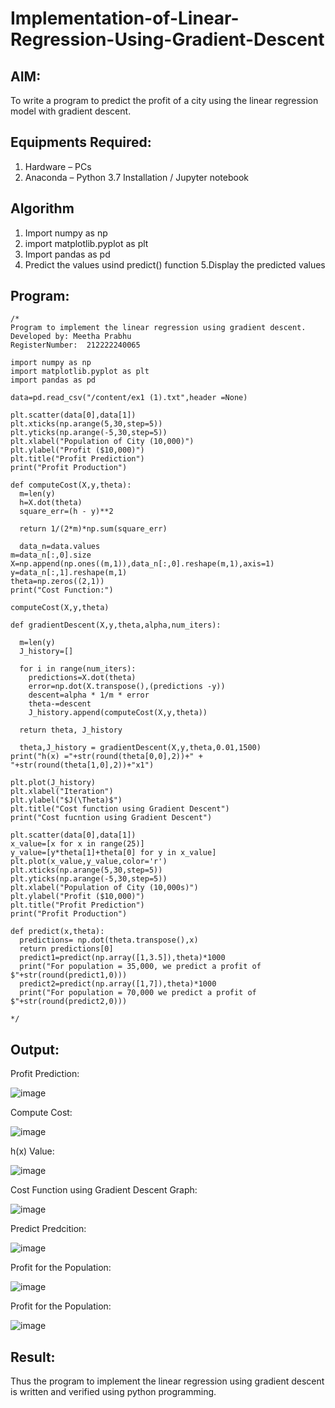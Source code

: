 # Implementation-of-Linear-Regression-Using-Gradient-Descent

## AIM:
To write a program to predict the profit of a city using the linear regression model with gradient descent.

## Equipments Required:
1. Hardware – PCs
2. Anaconda – Python 3.7 Installation / Jupyter notebook

## Algorithm
1. Import numpy as np
2. import matplotlib.pyplot as plt
3. Import pandas as pd
4. Predict the values usind predict() function
5.Display the predicted values

## Program:
```
/*
Program to implement the linear regression using gradient descent.
Developed by: Meetha Prabhu
RegisterNumber:  212222240065

import numpy as np
import matplotlib.pyplot as plt
import pandas as pd

data=pd.read_csv("/content/ex1 (1).txt",header =None)

plt.scatter(data[0],data[1])
plt.xticks(np.arange(5,30,step=5))
plt.yticks(np.arange(-5,30,step=5))
plt.xlabel("Population of City (10,000)")
plt.ylabel("Profit ($10,000)")
plt.title("Profit Prediction")
print("Profit Production")

def computeCost(X,y,theta):
  m=len(y)
  h=X.dot(theta)
  square_err=(h - y)**2
  
  return 1/(2*m)*np.sum(square_err)
  
  data_n=data.values
m=data_n[:,0].size
X=np.append(np.ones((m,1)),data_n[:,0].reshape(m,1),axis=1)
y=data_n[:,1].reshape(m,1)
theta=np.zeros((2,1))
print("Cost Function:")

computeCost(X,y,theta)

def gradientDescent(X,y,theta,alpha,num_iters):

  m=len(y)
  J_history=[]
  
  for i in range(num_iters):
    predictions=X.dot(theta)
    error=np.dot(X.transpose(),(predictions -y))
    descent=alpha * 1/m * error
    theta-=descent
    J_history.append(computeCost(X,y,theta))

  return theta, J_history
  
  theta,J_history = gradientDescent(X,y,theta,0.01,1500)
print("h(x) ="+str(round(theta[0,0],2))+" + "+str(round(theta[1,0],2))+"x1")

plt.plot(J_history)
plt.xlabel("Iteration")
plt.ylabel("$J(\Theta)$")
plt.title("Cost function using Gradient Descent")
print("Cost fucntion using Gradient Descent")

plt.scatter(data[0],data[1])
x_value=[x for x in range(25)]
y_value=[y*theta[1]+theta[0] for y in x_value]
plt.plot(x_value,y_value,color='r')
plt.xticks(np.arange(5,30,step=5))
plt.yticks(np.arange(-5,30,step=5))
plt.xlabel("Population of City (10,000s)")
plt.ylabel("Profit ($10,000)")
plt.title("Profit Prediction")
print("Profit Production")

def predict(x,theta):
  predictions= np.dot(theta.transpose(),x)
  return predictions[0]
  predict1=predict(np.array([1,3.5]),theta)*1000
  print("For population = 35,000, we predict a profit of $"+str(round(predict1,0)))
  predict2=predict(np.array([1,7]),theta)*1000
  print("For population = 70,000 we predict a profit of $"+str(round(predict2,0)))

*/
```

## Output:
Profit Prediction:

![image](https://user-images.githubusercontent.com/119401038/229294473-a9c24475-d57e-4d36-81ad-07316f5625db.png)

Compute Cost:

![image](https://user-images.githubusercontent.com/119401038/229294500-318f6017-f818-4f13-b718-ed6daa507973.png)

h(x) Value:

![image](https://user-images.githubusercontent.com/119401038/229294521-10e32811-e559-42c6-bdae-88bfd5c1653b.png)

Cost Function using Gradient Descent Graph:

![image](https://user-images.githubusercontent.com/119401038/229294545-063d1f6b-b021-4898-9c32-8a06f2ec9820.png)

Predict Predcition:

![image](https://user-images.githubusercontent.com/119401038/229294559-92510321-9185-46f1-a7ea-5038cbcb5432.png)

Profit for the Population:

![image](https://user-images.githubusercontent.com/119401038/229294591-9703694e-7692-4add-8289-b172ccade2e9.png)

Profit for the Population:

![image](https://user-images.githubusercontent.com/119401038/229294611-fbe37940-58f1-4f85-a5f9-0a793b8998f1.png)

## Result:
Thus the program to implement the linear regression using gradient descent is written and verified using python programming.
